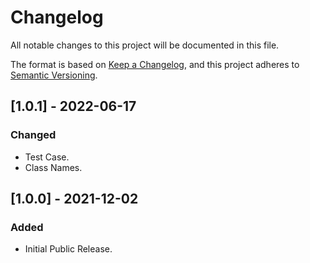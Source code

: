 # Changelog

All notable changes to this project will be documented in this file.

The format is based on [Keep a Changelog](https://keepachangelog.com/en/1.0.0/),
and this project adheres to [Semantic Versioning](https://semver.org/spec/v2.0.0.html).

## [1.0.1] - 2022-06-17

### Changed

- Test Case.
- Class Names.

## [1.0.0] - 2021-12-02

### Added

- Initial Public Release.